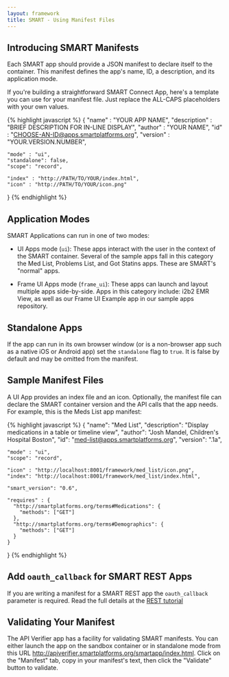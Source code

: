 ```yaml
---
layout: framework
title: SMART - Using Manifest Files
---
```


## Introducing SMART Manifests

Each SMART app should provide a JSON manifest to declare itself to the
container. This manifest defines the app's name, ID, a description, and its
application mode.

If you're building a straightforward SMART Connect App, here's a template you
can use for your manifest file. Just replace the ALL-CAPS placeholders with
your own values.

{% highlight javascript %}
  {
    "name" : "YOUR APP NAME",
    "description" : "BRIEF DESCRIPTION FOR IN-LINE DISPLAY",
    "author" : "YOUR NAME",
    "id" : "CHOOSE-AN-ID@apps.smartplatforms.org",
    "version" : "YOUR.VERSION.NUMBER",

    "mode" : "ui",
    "standalone": false,
    "scope": "record",

    "index" : "http://PATH/TO/YOUR/index.html",
    "icon" : "http://PATH/TO/YOUR/icon.png"
  }
{% endhighlight  %}


## Application Modes

SMART Applications can run in one of two modes:

* UI Apps mode (`ui`): These apps interact with the user in the context of
  the SMART container. Several of the sample apps fall in this category the
  Med List, Problems List, and Got Statins apps. These are SMART's "normal"
  apps.

* Frame UI Apps mode (`frame_ui`): These apps can launch and layout multiple
  apps side-by-side. Apps in this category include: i2b2 EMR View, as well as
  our Frame UI Example app in our sample apps repository.


## Standalone Apps

If the app can run in its own browser window (or is a non-browser app such as a
native iOS or Android app) set the `standalone` flag to `true`. It is false by
default and may be omitted from the manifest.


## Sample Manifest Files

A UI App provides an index file and an icon. Optionally, the manifest file can
declare the SMART container version and the API calls that the app needs. For
example, this is the Meds List app manifest:

{% highlight javascript %}
  {
    "name":        "Med List",
    "description": "Display medications in a table or timeline view",
    "author":      "Josh Mandel, Children's Hospital Boston",
    "id":          "med-list@apps.smartplatforms.org",
    "version":     ".1a",

    "mode" : "ui",
    "scope": "record",

    "icon" : "http://localhost:8001/framework/med_list/icon.png",
    "index": "http://localhost:8001/framework/med_list/index.html",

    "smart_version": "0.6",

    "requires" : {
      "http://smartplatforms.org/terms#Medications": {
        "methods": ["GET"]
      },
      "http://smartplatforms.org/terms#Demographics": {
        "methods": ["GET"]
      }
    }
  }
{% endhighlight  %}


## Add `oauth_callback` for SMART REST Apps

If you are writing a manifest for a SMART REST app the `oauth_callback`
parameter is required. Read the full details at the [REST
tutorial](/guide/tutorials/smart_rest.html)


## Validating Your Manifest

The API Verifier app has a facility for validating SMART manifests. You can
either launch the app on the sandbox container or in standalone mode from this
URL <http://apiverifier.smartplatforms.org/smartapp/index.html>. Click on the
"Manifest" tab, copy in your manifest's text, then click the "Validate" button
to validate.

